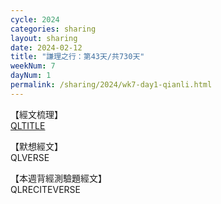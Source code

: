 ```yaml
---
cycle: 2024
categories: sharing
layout: sharing
date: 2024-02-12
title: "謙理之行：第43天/共730天"
weekNum: 7
dayNum: 1
permalink: /sharing/2024/wk7-day1-qianli.html
---
```


【經文梳理】  
<a href="QLLINK" target="_blank">QLTITLE</a>

【默想經文】  
QLVERSE

【本週背經測驗題經文】  
QLRECITEVERSE